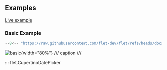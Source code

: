 ## Examples

[Live example](https://flet-controls-gallery.fly.dev/dialogs/cupertinodatepicker)

### Basic Example

```python
--8<-- "https://raw.githubusercontent.com/flet-dev/flet/refs/heads/docs/sdk/python/examples/controls/cupertino-date-picker/basic.py"
```

![basic](https://raw.githubusercontent.com/flet-dev/flet/docs/sdk/python/examples/python/controls/cupertino-date-picker/media/basic.gif){width="80%"}
/// caption
///

::: flet.CupertinoDatePicker

